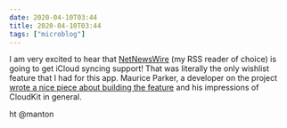 ```yaml
---
date: 2020-04-10T03:44
title: 2020-04-10T03:44
tags: ["microblog"]
---
```


I am very excited to hear that [NetNewsWire](https://ranchero.com/netnewswire/) (my RSS reader of choice) is going to get iCloud syncing support! That was literally the only wishlist feature that I had for this app. Maurice Parker, a developer on the project [wrote a nice piece about building the feature](https://vincode.io/2020/04/09/cloudkit-impressions-from.html) and his impressions of CloudKit in general.

ht @manton 